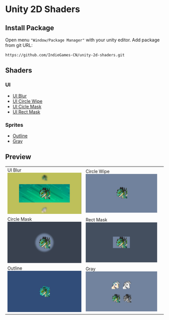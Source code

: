 # Unity 2D Shaders

## Install Package

Open menu `"Window/Package Manager"` with your unity editor. Add package from git URL:

```
https://github.com/IndieGames-CN/unity-2d-shaders.git
```

## Shaders

### UI

* [UI Blur](./UI/Blur/Shaders/UIBlur.shader)
* [UI Circle Wipe](./UI/CircleWipe/Shaders/CircleWipe.shader)
* [UI Cicle Mask](./UI/Masks/Shaders/CircleMaskShape.shader)
* [UI Rect Mask](./UI/Masks/Shaders/RectMaskShape.shader)

### Sprites

* [Outline](./Sprites/SpriteOutline.shader)
* [Gray](./Sprites/Gray/Shaders/SpriteGray.shader)

## Preview

||||
|  ----  | ----  | ----  |
| UI Blur ![Blur](./Doc/Images/Blur.png) | Circle Wipe ![Circle Wipe](./Doc/Images/CircleWipe.gif) |
| Circle Mask ![Outline](./Doc/Images/Mask_Circle.png)  | Rect Mask ![Outline](./Doc/Images/Mask_Rect.png) 
| Outline ![Outline](./Doc/Images/Sprite_Outline.png) | Gray ![Gray](./Doc/Images/Gray.png)  